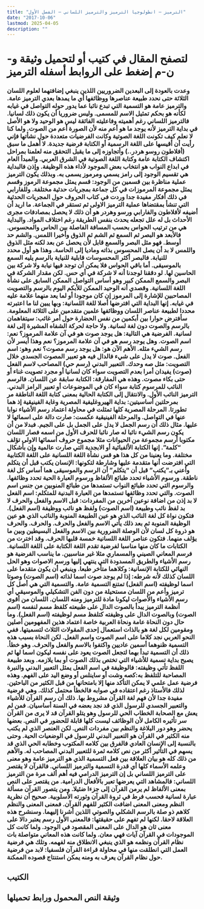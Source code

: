 ```yaml
---
title: "الترميز – انطولوجيا الترميز والترميز اللساني – الفصل الأول"
date: "2017-10-06"
lastmod: 2025-04-05
description: ""
---
```

# **لتصفح المقال في كتيب أو لتحميل وثيقة و-ن-م إضغط على الروابط أسفله** **الترميز**

### وعدت بالعودة إلى البعدين الضروريين اللذين ينبغي إضافتهما لعلوم اللسان الثلاثة حتى نحدد طبيعة عناصرها ووظائفها أي ما يمدها بعدي الترميز عامة. والترميز عامة هو التسمية التي تبدع نائبا عما يدور حوله التواصل في غيابه لكأنه هو بحكم تمثيل الاسم للمسمى. وليس ضروريا أن يكون ذلك لسانيا. فالترميز اللساني رغم أهميته وفاعليته الفائقة ليس هو الوحيد ولا هو الأصل في بداية الترميز لأنه يوجد ما هو أعم منه لأن الصورة أعم من الصوت. ولما كنا لا نعلم كيف تكونت اللغة الصوتية وكانت الفرضيات متعددة حول نشأتها فإني رأيت أن أقيسها على اللغة الرسمية أو الكتابة فرضية جديدة. لا أهمل ما سبق (أفلاطون روسو هردر..) وأتجاوزه إلى ما يقبل التحقق منه لعلمنا بمراحل اكتشاف الكتابة عامة وكتابة اللغة الصوتية في الشرق العربي. والمبدأ العام في ابداع النواب هو انتخاب بعض الموجود لأداء هذه الوظيفة. وإذن فالبداية هي تقسيم الوجود إلى رامز يسمي ومرموز يسمى به. وبذلك يكون الترميز عملية مناظرة بين قسمين من الوجود: قسم يمثل مجموعة الرموز وقسم يمثل مجموعة المرموزات في كل جماعة بمجريات حدثية مختلفة. وللفارابي في ذلك أفكار مفيدة جدا وردت في كتاب الحروف حول المجريات الحدثية التي تنشأ بمقتضاها عملية الترميز الاولى ثم تستقر في الجماعة. ما اريد أن أضيفه لأفلاطون والفارابي ورسو وهردر هو أن ذلك لا يحصل بمصادفات مجرى الأحداث بل له علل تجعله يحدث بنفس الطريقة رغم اختلاف المواد. والبداية هي من ترتيب الحواس بحسب المسافة الفاصلة بين الحاس والمحسوس. فالأبعد هو البصر ثم السمع ثم الشم ثم الذوق وأخيرا اللمس. والشم حد أوسط. فهو مثل البصر والسمع قابل لأن يحصل عن بعد لكنه مثل الذوق واللمس لا بد أن يصل المحسوس بذاته وماديا إلى الحاسة. وهذا هو أول محدد للنيابة. فالبصر أكثر المحسوسات قابلية للنياية بالرسم يليه السمع بالموسيقى. أما باقي الحواس فلا يمكن أن توجد فيها نيابة ولا شركة بين الحاسين لها. لو دققنا لوجدنا أنه لا شركة في أي حس. لكن مقدار الشركة في البصر والسمع الممكن كبير وهو أساس التواصل الممكن السابق على نشأة اللغة اللسانية. وقصدي أنه الوحيد الممكن للأبكم اليوم بالرسم والتصويت المصاحبين للإشارة إلى المرموز إن كان موجودا أو لما يعد منهما علامة عليه في غيابه. إنها البداية التي افترضها أصلا للغة اللسانية: وبها يبين لنا ما اعتبرته محددا لطبيعة عناصر اللسان ووظائفها علمين متقدمين على الثلاثة المعلومة. سأفترض حوارا بين أبكمين من نفس الحضارة حول أمر غائب: سيتفاهمان بالرسم والصوت دون لغة لسانية. ولا حاجة لحركة الشفاه المشيرة إلى لغة لسانية. الفرضية هي التالية: هل يوجد صوت هو في آن علامة المرموز؟ نعم: اسم الصوت. وهل يوجد رسم هو في آن علامة المرموز؟ نعم وهذا أيسر لأن رسم الشيء مثله. الأهم الآن هو: هل يوجد رسم مصوت؟ نعم وهو: اسم الفعل. صوت لا يدل على شيء فالدال فيه هو تعبير المصوت الجسدي خلال التصويت: مثل صه وحدك. التعبير البدني (رسم حي) المصاحب لاسم الفعل (صوت) يفيدان أمرا بعدم التصويت سواء كان لسانيا أو مجرد تصويت غناء أو حتى بكاء مصوت. وهذه هي المفارقة: الكتابة سابقة عن اللسان. فالرسم النائب للمرسوم كتابة سواء كان في الموضوعات أو تعبير الرامز البدني. الترميز النائب الأول. والانتقال إلى الكتابة الحالية بمعنى كتابة اللغة الناطقة مر بمرحلتين أساسيتين: بداية الهيروغليفية المصرية وغاية الفينيقية إذ هما تطورتا. المرحلة المصرية كلها تمثلت في محاولة اعتماد رسم الأشياء نوابا عنها في التواصل. والمرحلة الفينيقية عكست: صارت دالة على اسمائها لا عليها. مثال ذلك أن رسم الجمل لا يدل على الجمل بل على الجيم. فبدلا من أن يكون رسم الشيء نائبا له صار نائبا للحرف الأول من اسمه فصار اللسان مكتوبا أرسم مجموعة من الحيوانات مثلا مجموع حروف أسمائها الاولى تؤلف “كلمة”. إنها الكتابة الألفبائية أو الابجدية التي صارت عالمية وإن بأشكال مختلفة. وما يعنينا من كل هذا هو قس نشأة اللغة اللسانية على اللغة الكتابية التي افترضت أنها متقدمة عليها وشارطة لتكونها: الإنسان يكتب قبل أن يتكلم وأعني بـ”يكتب” قبل أن “يتكلم” أن الرسم والموسيقى هما أساس كل لغة ناطقة. ورسوم الأشياء تحدد طبائع الألفاظ ورسوم العبارة الحية تحدد وظائفها. والرسوم التي تحدد طبائع النواب تستمدها من طبائع المنوبين من جنس اسم الصوت. والتي تحدد وظائفها تستمدها من العبارة البدنية للمتكلم: اسم الفعل لا بد إذن من اضافة نوعين آخرين من المفردات: قبل الاسم والفعل والحرف لا بد لفظ نائب وطبيعة (اسم الصوت) ولفظ هو نائب ووظيفة (اسم الفعل). فتكون نواة كل لغة النائب الذي هو عين الطبيعة المنوبة والنائب الذي هو عين الوظيفة المنوبة ثم بعد ذلك يأتي الاسم والفعل والحرف. والحرف. والحرف هو ذروة كل لسان لأن الوصلة الضرورية بين الاسم والفعل البسيطين وبين ما يؤلف منهما. فتكون عناصر اللغة اللسانية خمسة قلبها الحرف. وقد اخترت من الكتابات ما كان منها مناسبا لفرضية تقدم اللغة الكتابة على اللغة اللسانية. فرسم المعاني الصيني والمسماري مثلا غير مناسبين. ما يناسب الفرضية هو رسم الأشياء والطريق المسدودة التي ينتهي إليها ورسم الاصوات وهو الحل النهائي للكتابة الإنسانية: وكلاهما متأخر طبعا. وينبغي أن يكون متقدما على اللسان كذلك لأنه شرطه: إذا لم يوجد صوت اسما لذاته (اسم الصوت) وصوتا اسما لوظيفته (اسم الفعل) تمتنع التسمية عامة. والتسمية التي هي أصل كل ترميز وأعم من اللسان مستحيلة من دون الفن التشكيلي والموسيقي أي رسم الأشياء والأصوات ليكونا مادة للترميز ومنه اللسان. اللسان من أقوى أنظمة الترميز يبدأ بالصوت الدال على طبيعته كلفظ مسم لنفسه (اسم الصوت) وبالصوت الدال على وظيفته كتلفظ مسم لوظيفته (اسم الفعل). وما حال دون النحاة عامة ونحاة العربية خاصة اعتماد هذين المفهومين أصلين ومقومين لكل لغة هو بالذات استعمال إحدى المقولات الثلاث لتسميتها. ففي النحو العربي نجد كلاما على اسم الصوت واسم الفعل. لكن النحاة بسبب هذه التسمية ظنوهما أسمين عاديين واكتفوا بالاسم والفعل والحرف. وهو خطأ. ذلك أن التسمية تبدأ بهما لتجعل الصوت يعود على نفسه ليكون اسما لها ثم يصبح بداية تسمية للأشياء التي تختص بذلك الصوت أو بما يلازمه. وبعد طبيعة اللفظ تأتي وظيفته: فالوظيفة في اسم الفعل يمثل التعبير البدني والنبرة المصاحبة للتلفظ به:كصه وشت أو ساينلس أو وضع اليد على الفهم. وهذه فرضية عمل علمي لا يمكن التأكد منها إلا بامتحانها من قبل الكثير من الباحثين. لذلك فالأستاذ رغم اعتقاده في صوابه فالخطأ محتمل كذلك. وهي فرضية مفيدة جدا لأن فهم لغة القرآن مشروط بها. ذلك أن رسم القرآن للأشياء والتعبير الجسدي للرسول الذي قد نجد بعضه في السنة أساسيان. فمن لم يعش مع الصحابة الخطاب الحي للرسول وهو يتلو القرآن قد لا يرى من القرآن سر تأثيره الكامل لأن الوظائف ليست كلها قابلة للحضور في النص. بعضها يحضر وهو دور البلاغة والنظم بين مفردات النص. لكن العنصر الذي لم يكتب منه الكثير في القرآن هو التعبير البدني للرسول في الوضعيات الحية. وحتى بالنسبة إلى الإنسان العادي فالفرق بين كلامه المكتوب وخطابه الحي الذي قد يسهم في التأثير أكثر من نص كلامه ثمرة للتعبير البدني المصاحب له. والأهم من ذلك كله هو بيان العلاقة بين فعل التسمية الذي هو الترميز عامة وهو معنى وعلمه الأسماء كلها أي قدرة التسمية والترميز اللساني. فالقرآن لا يقتصر على الترميز اللساني بل إن الترميز الدرامي فيه أهم ألف مرة من الترميز اللساني: فالمشاهد التي يعرضها تعبر بالأفعال الدرامية. من يقتصر على النص بمعنى الألفاظ لم يرمن القرآن إلى جزءا ضئيلا. ومن يتصور القرآن مسألة عبارة لسانية فحسب فرط في ثروة القرآن وثورته الأسلوبية. صحيح أن نظرية النظم ومعنى المعنى اضافت الكثير للفهم القرآن. فمعنى المعنى والنظم كلاهم ذو صلة بالرسم الشكلي والصوتي اللذين أشرنا إليهما. وسنشرح هذه العلاقة لاحقا. لكنها لم تفهم على حقيقتها: فالمعنى الأول رسم يعتبر دالا على معنى ثان هو الدال على المعنى المقصود في الوجود. ولما كانت كل الموجودات في القرآن آيات فهي معان. ولما كانت هذه المعاني متواصلة بات نظام القرآن ونظمه هو الذي ينبغي الانطلاق منه لفهمه. وتلك هي فرضية العمل التي انطلقت منها في محاولة قراءة القرآن فلسفيا: لابد من فرضية حول نظام القرآن يعرف به ومنه يمكن استنتاج قصوده الممكنة.

## الكتيب

## وثيقة النص المحمول ورابط تحميلها

###
